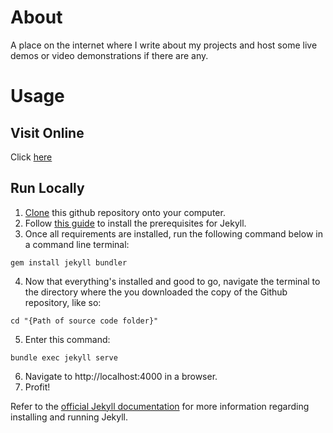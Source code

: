 # About

A place on the internet where I write about my projects and host some live demos or video demonstrations if there are any.

# Usage
## Visit Online

Click [here](https://de-soot.github.io)

## Run Locally

1) [Clone](https://docs.github.com/en/get-started/getting-started-with-git/about-remote-repositories) this github repository onto your computer.
2) Follow [this guide](https://jekyllrb.com/docs/installation) to install the prerequisites for Jekyll.
3) Once all requirements are installed, run the following command below in a command line terminal:
```
gem install jekyll bundler
```
4) Now that everything's installed and good to go, navigate the terminal to the directory where the you downloaded the copy of the Github repository, like so:
```
cd "{Path of source code folder}"
```
5) Enter this command:
```
bundle exec jekyll serve
```
6) Navigate to http://localhost:4000 in a browser.
7) Profit!

Refer to the [official Jekyll documentation](https://jekyllrb.com/docs) for more information regarding installing and running Jekyll.

